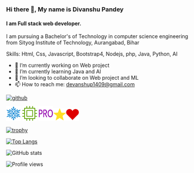 ### Hi there 👋, My name is Divanshu Pandey
#### I am Full stack web developer.
I am pursuing a Bachelor's of Technology in computer science engineering from Sityog Institute of Technology, Aurangabad, Bihar

Skills: Html, Css, Javascript, Bootstrap4, Nodejs, php, Java, Python, AI

- 🔭 I’m currently working on Web project 
- 🌱 I’m currently learning Java and AI 
- 👯 I’m looking to collaborate on Web project and ML 
- 📫 How to reach me: devanshup1409@gmail.com 


[<img src='https://cdn.jsdelivr.net/npm/simple-icons@3.0.1/icons/github.svg' alt='github' height='40'>](https://github.com/Devanshu1409pandey)  

<a href='https://archiveprogram.github.com/'><img src='https://raw.githubusercontent.com/acervenky/animated-github-badges/master/assets/acbadge.gif' width='40' height='40'></a> <a href='https://docs.github.com/en/developers'><img src='https://raw.githubusercontent.com/acervenky/animated-github-badges/master/assets/devbadge.gif' width='40' height='40'></a> <a href='https://github.com/pricing'><img src='https://raw.githubusercontent.com/acervenky/animated-github-badges/master/assets/pro.gif' width='40' height='40'></a><a href='https://stars.github.com/'><img src='https://raw.githubusercontent.com/acervenky/animated-github-badges/master/assets/starbadge.gif' width='35' height='35'></a><a href='https://docs.github.com/en/github/supporting-the-open-source-community-with-github-sponsors'><img src='https://raw.githubusercontent.com/acervenky/animated-github-badges/master/assets/sponsorbadge.gif' width='35' height='35'></a>

[![trophy](https://github-profile-trophy.vercel.app/?username=Devanshu1409pandey)](https://github.com/ryo-ma/github-profile-trophy)

[![Top Langs](https://github-readme-stats.vercel.app/api/top-langs/?username=Devanshu1409pandey)](https://github.com/anuraghazra/github-readme-stats)

![GitHub stats](https://github-readme-stats.vercel.app/api?username=Devanshu1409pandey&show_icons=true&count_private=true)  

![Profile views](https://gpvc.arturio.dev/Devanshu1409pandey)  
